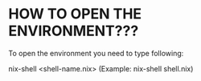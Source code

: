 # HOW TO OPEN THE ENVIRONMENT???
To open the environment you need to type following:

nix-shell <shell-name.nix>
(Example: nix-shell shell.nix)
